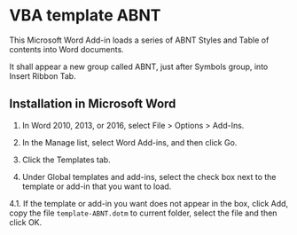# VBA template ABNT

This Microsoft Word Add-in loads a series of ABNT Styles and Table of contents into Word documents.

It shall appear a new group called ABNT, just after Symbols group, into Insert Ribbon Tab. 

## Installation in Microsoft Word

1. In Word 2010, 2013, or 2016, select File > Options > Add-Ins.

2. In the Manage list, select Word Add-ins, and then click Go.

3. Click the Templates tab.

4. Under Global templates and add-ins, select the check box next to the template or add-in that you want to load.

4.1. If the template or add-in you want does not appear in the box, click Add, copy the file `template-ABNT.dotm` to current folder, select the file and then click OK.
